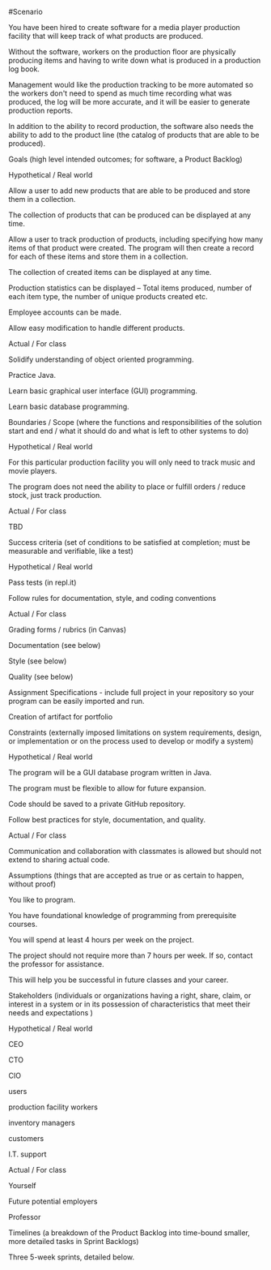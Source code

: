 #Scenario

You have been hired to create software for a media player production facility that will keep track of what products are produced. 

Without the software, workers on the production floor are physically producing items and having to write down what is produced in a production log book. 

Management would like the production tracking to be more automated so the workers don't need to spend as much time recording what was produced, the log will be more accurate, and it will be easier to generate production reports. 

In addition to the ability to record production, the software also needs the ability to add to the product line (the catalog of products that are able to be produced).

Goals (high level intended outcomes; for software, a Product Backlog)

Hypothetical / Real world

Allow a user to add new products that are able to be produced and store them in a collection.

The collection of products that can be produced can be displayed at any time.

Allow a user to track production of products, including specifying how many items of that product were created. The program will then create a record for each of these items and store them in a collection.

The collection of created items can be displayed at any time.

Production statistics can be displayed – Total items produced, number of each item type, the number of unique products created etc.

Employee accounts can be made.

Allow easy modification to handle different products.

Actual / For class

Solidify understanding of object oriented programming. 

Practice Java.

Learn basic graphical user interface (GUI) programming. 

Learn basic database programming. 

Boundaries / Scope (where the functions and responsibilities of the solution start and end / what it should do and what is left to other systems to do)

Hypothetical / Real world

For this particular production facility you will only need to track music and movie players.

The program does not need the ability to place or fulfill orders / reduce stock, just track production.

Actual / For class

TBD

Success criteria (set of conditions to be satisfied at completion; must be measurable and verifiable, like a test)

Hypothetical / Real world

Pass tests (in repl.it)

Follow rules for documentation, style, and coding conventions

Actual / For class

Grading forms / rubrics (in Canvas)

Documentation (see below)

Style (see below)

Quality (see below)

Assignment Specifications - include full project in your repository so your program can be easily imported and run.

Creation of artifact for portfolio 

Constraints (externally imposed limitations on system requirements, design, or implementation or on the process used to develop or modify a system)

Hypothetical / Real world

The program will be a GUI database program written in Java. 

The program must be flexible to allow for future expansion. 

Code should be saved to a private GitHub repository. 

Follow best practices for style, documentation, and quality. 

Actual / For class

Communication and collaboration with classmates is allowed but should not extend to sharing actual code.

Assumptions (things that are accepted as true or as certain to happen, without proof)

You like to program.

You have foundational knowledge of programming from prerequisite courses. 

You will spend at least 4 hours per week on the project. 

The project should not require more than 7 hours per week. If so, contact the professor for assistance. 

This will help you be successful in future classes and your career.

Stakeholders (individuals or organizations having a right, share, claim, or interest in a system or in its possession of characteristics that meet their needs and expectations )

Hypothetical / Real world

CEO 

CTO 

CIO 

users 

production facility workers 

inventory managers

customers 

I.T. support

Actual / For class

Yourself

Future potential employers

Professor

Timelines (a breakdown of the Product Backlog into time-bound smaller, more detailed tasks in Sprint Backlogs)

Three 5-week sprints, detailed below.
